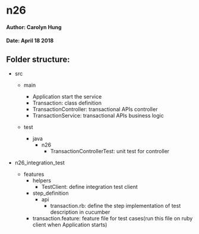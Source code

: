 
# n26

#### Author: Carolyn Hung
#### Date: April 18 2018

## Folder structure:

* src
    * main
        * Application start the service
        * Transaction: class definition
        * TransactionController: transactional APIs controller
        * TransactionService: transactional APIs business logic

   * test
        * java
            * n26
                * TransactionControllerTest: unit test for controller

* n26_integration_test
	* features 
		* helpers
            * TestClient: define integration test client
        * step_definition
		     * api
			     * transaction.rb: define the step implementation of test description in cucumber
         * transaction.feature: feature file for test cases(run this file on ruby client when Application starts)
